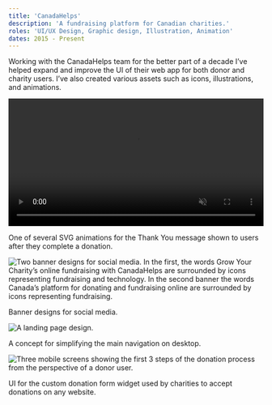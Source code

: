 ```yaml
---
title: 'CanadaHelps'
description: 'A fundraising platform for Canadian charities.'
roles: 'UI/UX Design, Graphic design, Illustration, Animation'
dates: 2015 - Present
---
```


Working with the CanadaHelps team for the better part of a decade I’ve helped expand and improve the UI of their web app for both donor and charity users.
I’ve also created various assets such as icons, illustrations, and animations.

<p>
<video width="100%" height="auto" class="video" autoplay loop muted>
  <source src="/images/canadahelps/ch-animation-bear.mp4" type="video/mp4">
  Your browser does not support the video tag.
</video>
</p>
<p class="caption">One of several SVG animations for the Thank You message shown to users after they complete a donation.</p>

![Two banner designs for social media. In the first, the words Grow Your Charity’s online fundraising with CanadaHelps are surrounded by icons representing fundraising and technology. In the second banner the words Canada’s platform for donating and fundraising online are surrounded by icons representing fundraising.](/images/canadahelps/ch-illustration-1.png)

<p class="caption">Banner designs for social media.</p>

![A landing page design.](/images/canadahelps/ch-mainnav.png)

<p class="caption">A concept for simplifying the main navigation on desktop.</p>

![Three mobile screens showing the first 3 steps of the donation process from the perspective of a donor user.](/images/canadahelps/cd-cdfWidget-2.png)

<p class="caption">UI for the custom donation form widget used by charities to accept donations on any website.</p>
